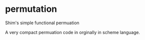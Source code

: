 # permutation
Shim's simple functional permuation

A very compact permuation code in orginally in scheme language.

